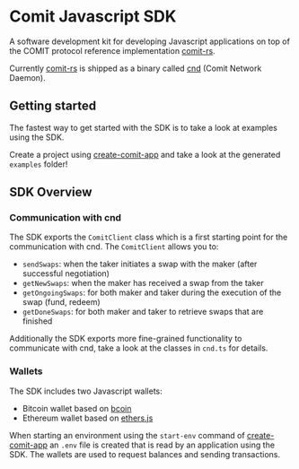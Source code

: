 # Comit Javascript SDK

A software development kit for developing Javascript applications on top of the COMIT protocol reference implementation [comit-rs](https://github.com/comit-network/comit-rs).

Currently [comit-rs](https://github.com/comit-network/comit-rs) is shipped as a binary called [cnd](https://github.com/comit-network/comit-rs/releases) (Comit Network Daemon).

## Getting started

The fastest way to get started with the SDK is to take a look at examples using the SDK.

Create a project using [create-comit-app](https://github.com/comit-network/create-comit-app) and take a look at the generated `examples` folder! 

## SDK Overview

### Communication with cnd

The SDK exports the `ComitClient` class which is a first starting point for the communication with cnd. The `ComitClient` allows you to:

* `sendSwaps`: when the taker initiates a swap with the maker (after successful negotiation)
* `getNewSwaps`: when the maker has received a swap from the taker
* `getOngoingSwaps`: for both maker and taker during the execution of the swap (fund, redeem)
* `getDoneSwaps`: for both maker and taker to retrieve swaps that are finished

Additionally the SDK exports more fine-grained functionality to communicate with cnd, take a look at the classes in `cnd.ts` for details. 

### Wallets

The SDK includes two Javascript wallets:

* Bitcoin wallet based on [bcoin](https://github.com/bcoin-org/bcoin)
* Ethereum wallet based on [ethers.js](https://github.com/ethers-io/ethers.js/)

When starting an environment using the `start-env` command of [create-comit-app](https://github.com/comit-network/create-comit-app) an `.env` file is created that is read by an application using the SDK. 
The wallets are used to request balances and sending transactions.
